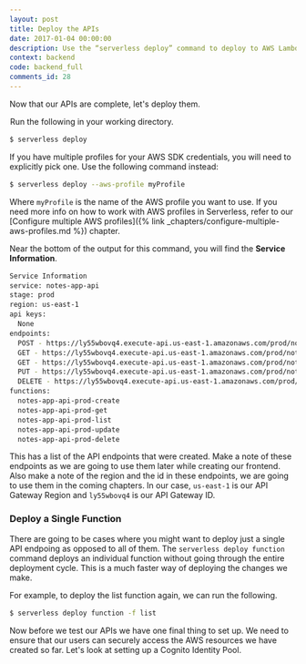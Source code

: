 ```yaml
---
layout: post
title: Deploy the APIs
date: 2017-01-04 00:00:00
description: Use the “serverless deploy” command to deploy to AWS Lambda and API Gateway using the Serverless Framework. Running this command will display the list of deployed API endpoints and the AWS region it was deployed to. And we can run the "serverless deploy function" command when we want to update an individual Lambda function.
context: backend
code: backend_full
comments_id: 28
---
```


Now that our APIs are complete, let's deploy them.

<img class="code-marker" src="/assets/s.png" />Run the following in your working directory.

``` bash
$ serverless deploy
```

If you have multiple profiles for your AWS SDK credentials, you will need to explicitly pick one. Use the following command instead:

``` bash
$ serverless deploy --aws-profile myProfile
```

Where `myProfile` is the name of the AWS profile you want to use. If you need more info on how to work with AWS profiles in Serverless, refer to our [Configure multiple AWS profiles]({% link _chapters/configure-multiple-aws-profiles.md %}) chapter.

Near the bottom of the output for this command, you will find the **Service Information**.

``` bash
Service Information
service: notes-app-api
stage: prod
region: us-east-1
api keys:
  None
endpoints:
  POST - https://ly55wbovq4.execute-api.us-east-1.amazonaws.com/prod/notes
  GET - https://ly55wbovq4.execute-api.us-east-1.amazonaws.com/prod/notes/{id}
  GET - https://ly55wbovq4.execute-api.us-east-1.amazonaws.com/prod/notes
  PUT - https://ly55wbovq4.execute-api.us-east-1.amazonaws.com/prod/notes/{id}
  DELETE - https://ly55wbovq4.execute-api.us-east-1.amazonaws.com/prod/notes/{id}
functions:
  notes-app-api-prod-create
  notes-app-api-prod-get
  notes-app-api-prod-list
  notes-app-api-prod-update
  notes-app-api-prod-delete
```

This has a list of the API endpoints that were created. Make a note of these endpoints as we are going to use them later while creating our frontend. Also make a note of the region and the id in these endpoints, we are going to use them in the coming chapters. In our case, `us-east-1` is our API Gateway Region and `ly55wbovq4` is our API Gateway ID.

### Deploy a Single Function

There are going to be cases where you might want to deploy just a single API endpoing as opposed to all of them. The `serverless deploy function` command deploys an individual function without going through the entire deployment cycle. This is a much faster way of deploying the changes we make.

For example, to deploy the list function again, we can run the following.

``` bash
$ serverless deploy function -f list
```

Now before we test our APIs we have one final thing to set up. We need to ensure that our users can securely access the AWS resources we have created so far. Let's look at setting up a Cognito Identity Pool.
